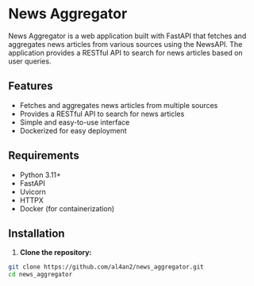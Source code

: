 # News Aggregator

News Aggregator is a web application built with FastAPI that fetches and aggregates news articles from various sources using the NewsAPI. The application provides a RESTful API to search for news articles based on user queries.

## Features

- Fetches and aggregates news articles from multiple sources
- Provides a RESTful API to search for news articles
- Simple and easy-to-use interface
- Dockerized for easy deployment

## Requirements

- Python 3.11+
- FastAPI
- Uvicorn
- HTTPX
- Docker (for containerization)

## Installation

1. **Clone the repository:**

```sh
git clone https://github.com/al4an2/news_aggregator.git
cd news_aggregator

